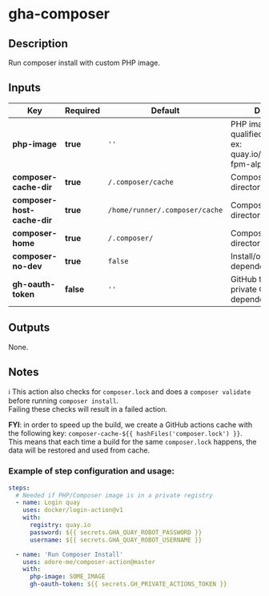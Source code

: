 # gha-composer

## Description
Run composer install with custom PHP image.

## Inputs 
| Key                         | Required  | Default                           | Description                                                                                    |
|-----------------------------|-----------|-----------------------------------|------------------------------------------------------------------------------------------------|
| **php-image**               | **true**  | `''`                              | PHP image to use (fully qualified image address. ex: quay.io/adoreme/nginx-fpm-alpine:v0.0.1). |
| **composer-cache-dir**      | **true**  | `/.composer/cache`                | Composer cache directory.                                                                      |
| **composer-host-cache-dir** | **true**  | `/home/runner/.composer/cache`    | Composer host cache directory.                                                                 |
| **composer-home**           | **true**  | `/.composer/`                     | Composer home directory.                                                                       |
| **composer-no-dev**         | **true**  | `false`                           | Install/or not dev dependencies.                                                               |
| **gh-oauth-token**          | **false** | `''`                              | GitHub token for pulling private GitHub dependencies.                                          |

## Outputs
None.

## Notes
ℹ This action also checks for `composer.lock` and does a `composer validate` before running `composer install`.  
Failing these checks will result in a failed action.

**FYI**: in order to speed up the build, we create a GitHub actions cache with the following key: `composer-cache-${{ hashFiles('composer.lock') }}`.  
This means that each time a build for the same `composer.lock` happens, the data will be restored and used from cache.

### Example of step configuration and usage:
```yaml
steps:
  # Needed if PHP/Composer image is in a private registry
  - name: Login quay
    uses: docker/login-action@v1
    with:
      registry: quay.io
      password: ${{ secrets.GHA_QUAY_ROBOT_PASSWORD }}
      username: ${{ secrets.GHA_QUAY_ROBOT_USERNAME }}

  - name: 'Run Composer Install'
    uses: adore-me/composer-action@master
    with:
      php-image: SOME_IMAGE
      gh-oauth-token: ${{ secrets.GH_PRIVATE_ACTIONS_TOKEN }}
```
